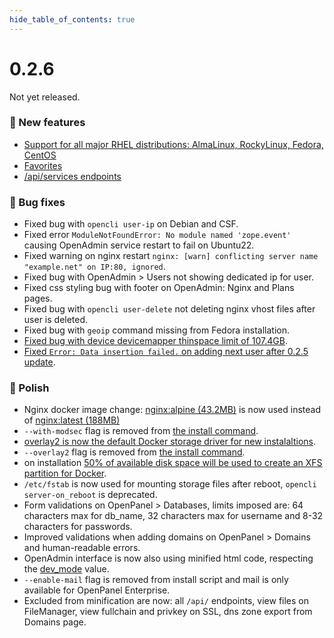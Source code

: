 ```yaml
--- 
hide_table_of_contents: true
---
```


# 0.2.6

Not yet released.

### 🚀 New features
- [Support for all major RHEL distributions: AlmaLinux, RockyLinux, Fedora, CentOS](/blog/openpanel-rhel-support)
- [Favorites](#)
- [/api/services endpoints](https://dev.openpanel.com/api/services.html)

### 🐛 Bug fixes
- Fixed bug with `opencli user-ip` on Debian and CSF.
- Fixed error `ModuleNotFoundError: No module named 'zope.event'` causing OpenAdmin service restart to fail on Ubuntu22.
- Fixed warning on nginx restart `nginx: [warn] conflicting server name "example.net" on IP:80, ignored`.
- Fixed bug with OpenAdmin > Users not showing dedicated ip for user.
- Fixed css styling bug with footer on OpenAdmin: Nginx and Plans pages.
- Fixed bug with `opencli user-delete` not deleting nginx vhost files after user is deleted.
- Fixed bug with `geoip` command missing from Fedora installation.
- [Fixed bug with device devicemapper thinspace limit of 107.4GB](https://community.openpanel.com/d/8-switching-docker-storage-engine-from-devicemapper-to-overlay2-storage/2).
- [Fixed `Error: Data insertion failed.` on adding next user after 0.2.5 update](https://github.com/stefanpejcic/OpenPanel/issues/162).

### 💅 Polish
- Nginx docker image change: [nginx:alpine (43.2MB)](https://hub.docker.com/layers/library/nginx/mainline-alpine/images/sha256-0c57fe90551cfd8b7d4d05763c5018607b296cb01f7e0ff44b7d047353ed8cc0?context=explore) is now used instead of [nginx:latest (188MB)](https://hub.docker.com/layers/library/nginx/latest/images/sha256-5f0574409b3add89581b96c68afe9e9c7b284651c3a974b6e8bac46bf95e6b7f?context=explore)
- `--with-modsec` flag is removed from [the install command](/install).
- [overlay2 is now the default Docker storage driver for new instalaltions](https://community.openpanel.com/d/8-switching-docker-storage-engine-from-devicemapper-to-overlay2-storage/2).
- `--overlay2` flag is removed from [the install command](/install).
- on installation [50% of available disk space will be used to create an XFS partition for Docker](https://community.openpanel.com/d/8-switching-docker-storage-engine-from-devicemapper-to-overlay2-storage/2). 
- `/etc/fstab` is now used for mounting storage files after reboot, `opencli server-on_reboot` is deprecated.
- Form validations on OpenPanel > Databases, limits imposed are: 64 characters max for db_name, 32 characters max for username and 8-32 characters for passwords.
- Improved validations when adding domains on OpenPanel > Domains and human-readable errors.
- OpenAdmin interface is now also using minified html code, respecting the [dev_mode](https://dev.openpanel.com/cli/commands.html#dev-mode) value.
- `--enable-mail` flag is removed from install script and mail is only available for OpenPanel Enterprise.
- Excluded from minification are now: all `/api/` endpoints, view files on FileManager, view fullchain and privkey on SSL, dns zone export from Domains page.

